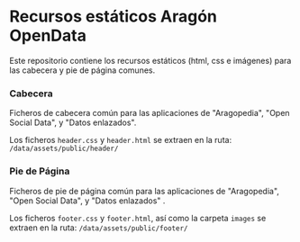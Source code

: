 # Recursos estáticos Aragón OpenData

Este repositorio contiene los recursos estáticos (html, css e imágenes) para las cabecera y pie de página comunes.

### Cabecera

Ficheros de cabecera común para las aplicaciones de "Aragopedia", "Open Social Data", y "Datos enlazados". 

Los ficheros `header.css` y `header.html` se extraen en la ruta:
`/data/assets/public/header/`

### Pie de Página

Ficheros de pie de página común para las aplicaciones de "Aragopedia", "Open Social Data", y "Datos enlazados" .

Los ficheros `footer.css` y `footer.html`, así como la carpeta `images` se extraen en la ruta:
`/data/assets/public/footer/`